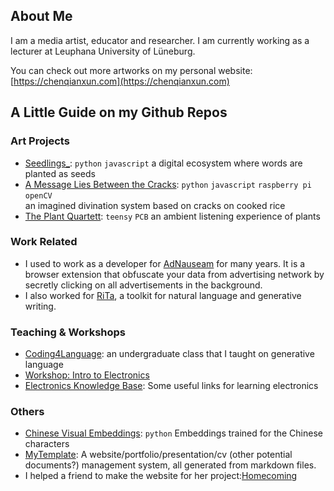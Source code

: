 ## About Me

I am a media artist, educator and researcher. I am currently working as a lecturer at Leuphana University of Lüneburg.

You can check out more artworks on my personal website:   
[https://chenqianxun.com](https://chenqianxun.com)

## A Little Guide on my Github Repos
### Art Projects
- [Seedlings_](https://github.com/cqx931/seedlings): `python` `javascript` a digital ecosystem where words are planted as seeds
- [A Message Lies Between the Cracks](https://github.com/digitalmediabremen/A_Message_Lies_Between_the_Cracks_Documentation): 
  `python`  `javascript` `raspberry pi` `openCV`  
  an imagined divination system based on cracks on cooked rice
- [The Plant Quartett](https://github.com/digitalmediabremen/The-Plant-Quartett): `teensy` `PCB` an ambient listening experience of plants

### Work Related
-  I used to work as a developer for [AdNauseam](https://github.com/dhowe/AdNauseam) for many years. It is a browser extension that obfuscate your data from advertising network by secretly clicking on all advertisements in the background.
-  I also worked for [RiTa](https://github.com/dhowe/rita), a toolkit for natural language and generative writing.

### Teaching & Workshops
- [Coding4Language](https://github.com/cqx931/Coding4Language/tree/gh-pages): an undergraduate class that I taught on generative language
- [Workshop: Intro to Electronics](https://github.com/cqx931/workshop)
- [Electronics Knowledge Base](https://gist.github.com/cqx931/7dc9ec8ec9634eb18be6154e1f6ed32e): Some useful links for learning electronics

### Others
- [Chinese Visual Embeddings](https://github.com/cqx931/chineseVisualEmbeddings): `python` Embeddings trained for the Chinese characters
- [MyTemplate](https://github.com/cqx931/myTemplate): A website/portfolio/presentation/cv (other potential documents?) management system, all generated from markdown files.
- I helped a friend to make the website for her project:[Homecoming](https://xinaliq.netlify.app/)

